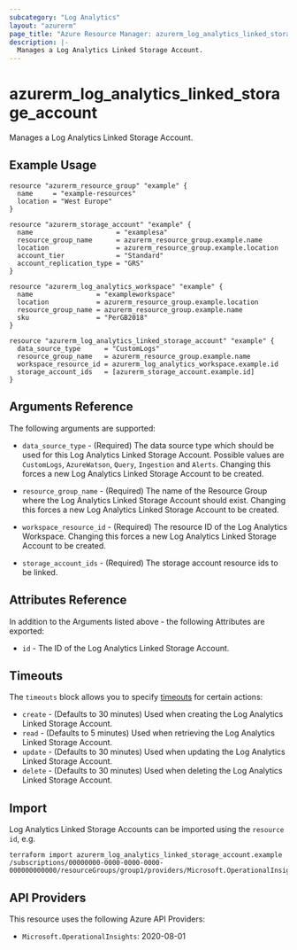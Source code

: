 ```yaml
---
subcategory: "Log Analytics"
layout: "azurerm"
page_title: "Azure Resource Manager: azurerm_log_analytics_linked_storage_account"
description: |-
  Manages a Log Analytics Linked Storage Account.
---
```


# azurerm_log_analytics_linked_storage_account

Manages a Log Analytics Linked Storage Account.

## Example Usage

```hcl
resource "azurerm_resource_group" "example" {
  name     = "example-resources"
  location = "West Europe"
}

resource "azurerm_storage_account" "example" {
  name                     = "examplesa"
  resource_group_name      = azurerm_resource_group.example.name
  location                 = azurerm_resource_group.example.location
  account_tier             = "Standard"
  account_replication_type = "GRS"
}

resource "azurerm_log_analytics_workspace" "example" {
  name                = "exampleworkspace"
  location            = azurerm_resource_group.example.location
  resource_group_name = azurerm_resource_group.example.name
  sku                 = "PerGB2018"
}

resource "azurerm_log_analytics_linked_storage_account" "example" {
  data_source_type      = "CustomLogs"
  resource_group_name   = azurerm_resource_group.example.name
  workspace_resource_id = azurerm_log_analytics_workspace.example.id
  storage_account_ids   = [azurerm_storage_account.example.id]
}
```

## Arguments Reference

The following arguments are supported:

* `data_source_type` - (Required) The data source type which should be used for this Log Analytics Linked Storage Account. Possible values are `CustomLogs`, `AzureWatson`, `Query`, `Ingestion` and `Alerts`. Changing this forces a new Log Analytics Linked Storage Account to be created.

* `resource_group_name` - (Required) The name of the Resource Group where the Log Analytics Linked Storage Account should exist. Changing this forces a new Log Analytics Linked Storage Account to be created.

* `workspace_resource_id` - (Required) The resource ID of the Log Analytics Workspace. Changing this forces a new Log Analytics Linked Storage Account to be created.

* `storage_account_ids` - (Required) The storage account resource ids to be linked.

## Attributes Reference

In addition to the Arguments listed above - the following Attributes are exported:

* `id` - The ID of the Log Analytics Linked Storage Account.

## Timeouts

The `timeouts` block allows you to specify [timeouts](https://www.terraform.io/language/resources/syntax#operation-timeouts) for certain actions:

* `create` - (Defaults to 30 minutes) Used when creating the Log Analytics Linked Storage Account.
* `read` - (Defaults to 5 minutes) Used when retrieving the Log Analytics Linked Storage Account.
* `update` - (Defaults to 30 minutes) Used when updating the Log Analytics Linked Storage Account.
* `delete` - (Defaults to 30 minutes) Used when deleting the Log Analytics Linked Storage Account.

## Import

Log Analytics Linked Storage Accounts can be imported using the `resource id`, e.g.

```shell
terraform import azurerm_log_analytics_linked_storage_account.example /subscriptions/00000000-0000-0000-0000-000000000000/resourceGroups/group1/providers/Microsoft.OperationalInsights/workspaces/workspace1/linkedStorageAccounts/{dataSourceType}
```

## API Providers
<!-- This section is generated, changes will be overwritten -->
This resource uses the following Azure API Providers:

* `Microsoft.OperationalInsights`: 2020-08-01
